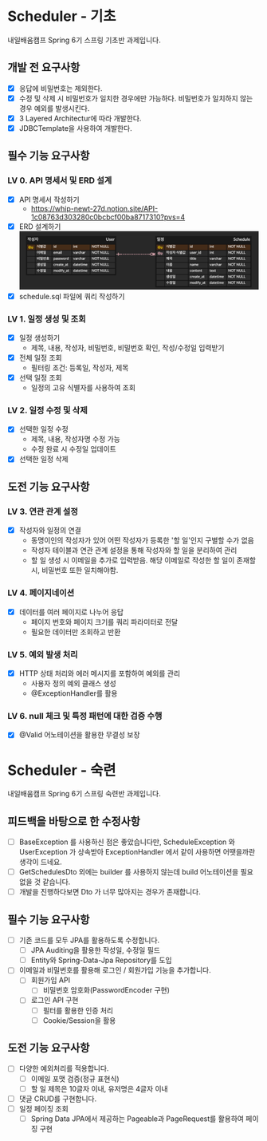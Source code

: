 # Scheduler - 기초
 내일배움캠프 Spring 6기 스프링 기초반 과제입니다.
## 개발 전 요구사항
- [x] 응답에 비밀번호는 제외한다.
- [x] 수정 및 삭제 시 비밀번호가 일치한 경우에만 가능하다. 비밀번호가 일치하지 않는 경우 예외를 발생시킨다.
- [x] 3 Layered Architectur에 따라 개발한다.
- [x] JDBCTemplate을 사용하여 개발한다.

## 필수 기능 요구사항
### LV 0. API 명세서 및 ERD 설계
- [x] API 명세서 작성하기
  - https://whip-newt-27d.notion.site/API-1c08763d303280c0bcbcf00ba8717310?pvs=4
- [x] ERD 설계하기
  ![img.png](erd.png)
- [x] schedule.sql 파일에 쿼리 작성하기
### LV 1. 일정 생성 및 조회
- [x] 일정 생성하기
  - 제목, 내용, 작성자, 비밀번호, 비밀번호 확인, 작성/수정일 입력받기
- [x] 전체 일정 조회
  - 필터링 조건: 등록일, 작성자, 제목
- [x] 선택 일정 조회
  - 일정의 고유 식별자를 사용하여 조회
### LV 2. 일정 수정 및 삭제
- [x] 선택한 일정 수정
  - 제목, 내용, 작성자명 수정 가능
  - 수정 완료 시 수정일 업데이트
- [x] 선택한 일정 삭제

## 도전 기능 요구사항
### LV 3. 연관 관계 설정
- [x] 작성자와 일정의 연결
  - 동명이인의 작성자가 있어 어떤 작성자가 등록한 '할 일'인지 구별할 수가 없음
  - 작성자 테이블과 연관 관계 설정을 통해 작성자와 할 일을 분리하여 관리
  - 할 일 생성 시 이메일을 추가로 입력받음. 해당 이메일로 작성한 할 일이 존재할 시, 비밀번호 또한 일치해야함. 
### LV 4. 페이지네이션
- [x] 데이터를 여러 페이지로 나누어 응답
  - 페이지 번호와 페이지 크기를 쿼리 파라미터로 전달
  - 필요한 데이터만 조회하고 반환
### LV 5. 예외 발생 처리
- [x] HTTP 상태 처리와 에러 메시지를 포함하여 예외를 관리
  - 사용자 정의 예외 클래스 생성
  - @ExceptionHandler를 활용
### LV 6. null 체크 및 특정 패턴에 대한 검증 수행
- [x] @Valid 어노테이션을 활용한 무결성 보장

# Scheduler - 숙련
내일배움캠프 Spring 6기 스프링 숙련반 과제입니다.

## 피드백을 바탕으로 한 수정사항
- [ ] BaseException 를 사용하신 점은 좋았습니다만, ScheduleException 와 UserException 가 상속받아 ExceptionHandler 에서 같이 사용하면 어땟을까란 생각이 드네요.
- [ ] GetSchedulesDto 외에는 builder 를 사용하지 않는데 build 어노테이션을 필요 없을 것 같습니다.
- [ ] 개발을 진행하다보면 Dto 가 너무 많아지는 경우가 존재합니다.

## 필수 기능 요구사항
- [ ] 기존 코드를 모두 JPA를 활용하도록 수정합니다.
  - [ ] JPA Auditing을 활용한 작성일, 수정일 필드
  - [ ] Entity와 Spring-Data-Jpa Repository를 도입
- [ ] 이메일과 비밀번호를 활용해 로그인 / 회원가입 기능을 추가합니다.
  - [ ] 회원가입 API 
    - [ ] 비밀번호 암호화(PasswordEncoder 구현)
  - [ ] 로그인 API 구현
    - [ ] 필터를 활용한 인증 처리
    - [ ] Cookie/Session을 활용

## 도전 기능 요구사항
- [ ] 다양한 예외처리를 적용합니다.
  - [ ] 이메일 포맷 검증(정규 표현식)
  - [ ] 할 일 제목은 10글자 이내, 유저명은 4글자 이내
- [ ] 댓글 CRUD를 구현합니다.
- [ ] 일정 페이징 조회
  - [ ] Spring Data JPA에서 제공하는 Pageable과 PageRequest를 활용하여 페이징 구현